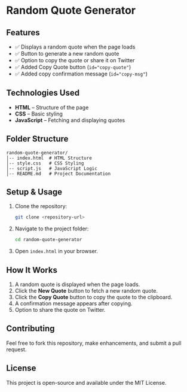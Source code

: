 
# Random Quote Generator

## Features
- ✅ Displays a random quote when the page loads
- ✅ Button to generate a new random quote
- ✅ Option to copy the quote or share it on Twitter
- ✅ Added Copy Quote button (`id="copy-quote"`)
- ✅ Added copy confirmation message (`id="copy-msg"`)

## Technologies Used
- **HTML** – Structure of the page
- **CSS** – Basic styling
- **JavaScript** – Fetching and displaying quotes

## Folder Structure
```
random-quote-generator/
│-- index.html  # HTML Structure
│-- style.css   # CSS Styling
│-- script.js   # JavaScript Logic
│-- README.md   # Project Documentation
```

## Setup & Usage
1. Clone the repository:
   ```bash
   git clone <repository-url>
   ```
2. Navigate to the project folder:
   ```bash
   cd random-quote-generator
   ```
3. Open `index.html` in your browser.

## How It Works
1. A random quote is displayed when the page loads.
2. Click the **New Quote** button to fetch a new random quote.
3. Click the **Copy Quote** button to copy the quote to the clipboard.
4. A confirmation message appears after copying.
5. Option to share the quote on Twitter.

## Contributing
Feel free to fork this repository, make enhancements, and submit a pull request.

## License
This project is open-source and available under the MIT License.
